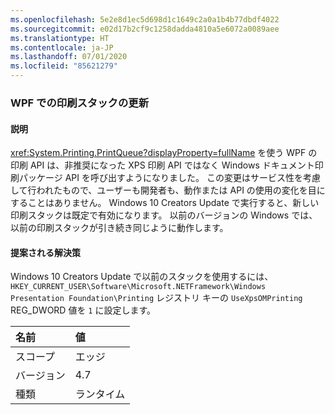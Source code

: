 ```yaml
---
ms.openlocfilehash: 5e2e8d1ec5d698d1c1649c2a0a1b4b77dbdf4022
ms.sourcegitcommit: e02d17b2cf9c1258dadda4810a5e6072a0089aee
ms.translationtype: HT
ms.contentlocale: ja-JP
ms.lasthandoff: 07/01/2020
ms.locfileid: "85621279"
---
```

### <a name="wpf-printing-stack-update"></a>WPF での印刷スタックの更新

#### <a name="details"></a>説明

<xref:System.Printing.PrintQueue?displayProperty=fullName> を使う WPF の印刷 API は、非推奨になった XPS 印刷 API ではなく Windows ドキュメント印刷パッケージ API を呼び出すようになりました。 この変更はサービス性を考慮して行われたもので、ユーザーも開発者も、動作または API の使用の変化を目にすることはありません。 Windows 10 Creators Update で実行すると、新しい印刷スタックは既定で有効になります。 以前のバージョンの Windows では、以前の印刷スタックが引き続き同じように動作します。

#### <a name="suggestion"></a>提案される解決策

Windows 10 Creators Update で以前のスタックを使用するには、<code>HKEY_CURRENT_USER\Software\Microsoft\.NETFramework\Windows Presentation Foundation\Printing</code> レジストリ キーの <code>UseXpsOMPrinting</code> REG_DWORD 値を <code>1</code> に設定します。

| 名前    | 値       |
|:--------|:------------|
| スコープ   |エッジ|
|バージョン|4.7|
|種類|ランタイム|
